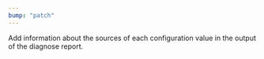 ```yaml
---
bump: "patch"
---
```


Add information about the sources of each configuration value in the output of the diagnose report.
